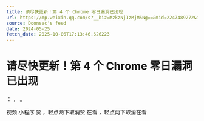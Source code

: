 ```yaml
---
title: 请尽快更新！第 4 个 Chrome 零日漏洞已出现
url: https://mp.weixin.qq.com/s?__biz=MzkzNjIzMjM5Ng==&mid=2247489272&idx=1&sn=afb4b05d5909232be658f6e2e84d9bd2
source: Doonsec's feed
date: 2024-05-25
fetch_date: 2025-10-06T17:13:46.626223
---
```


# 请尽快更新！第 4 个 Chrome 零日漏洞已出现

：
，
。

视频
小程序
赞
，轻点两下取消赞
在看
，轻点两下取消在看